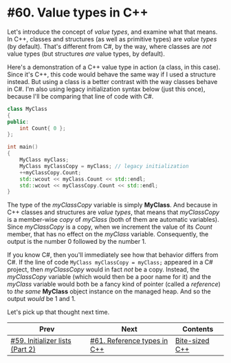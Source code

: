 # #60. Value types in C++

Let's introduce the concept of *value types*, and examine what that means. In C++, classes and structures (as well as primitive types) are *value types* (by default). That's different from C#, by the way, where classes are *not* value types (but structures *are* value types, by default).

Here's a demonstration of a C++ value type in action (a class, in this case). Since it's C++, this code would behave the same way if I used a structure instead. But using a class is a better contrast with the way classes behave in C#. I'm also using legacy initialization syntax below (just this once), because I'll be comparing that line of code with C#.

```cpp
class MyClass
{
public:
    int Count{ 0 };
};

int main()
{
    MyClass myClass;
    MyClass myClassCopy = myClass; // legacy initialization
    ++myClassCopy.Count;
    std::wcout << myClass.Count << std::endl;
    std::wcout << myClassCopy.Count << std::endl;
}
```

The type of the *myClassCopy* variable is simply **MyClass**. And because in C++ classes and structures are *value types*, that means that *myClassCopy* is a member-wise *copy* of *myClass* (both of them are automatic variables). Since *myClassCopy* is a copy, when we increment the value of its *Count* member, that has no effect on the *myClass* variable. Consequently, the output is the number 0 followed by the number 1.

If you know C#, then you'll immediately see how that behavior differs from C#. If the line of code `MyClass myClassCopy = myClass;` appeared in a C# project, then *myClassCopy* would in fact *not* be a copy. Instead, the *myClassCopy* variable (which would then be a poor name for it) and the *myClass* variable would both be a fancy kind of pointer (called a *reference*) to *the same* **MyClass** object instance on the managed heap. And so the output *would* be 1 and 1.

Let's pick up that thought next time.

|Prev|Next|Contents|
|-|-|-|
|[#59. Initializer lists (Part 2)](059.md)|[#61. Reference types in C++](061.md)|[Bite-sized C++](../README.md)|
